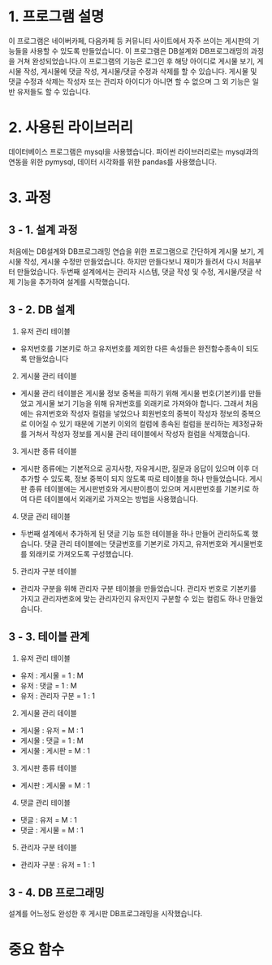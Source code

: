 # 1. 프로그램 설명
이 프로그램은 네이버카페, 다음카페 등 커뮤니티 사이트에서 자주 쓰이는 게시판의 기능들을 사용할 수 있도록 만들었습니다. 이 프로그램은 DB설계와 DB프로그래밍의 과정을 거쳐 완성되었습니다.이 프로그램의 기능은 로그인 후 해당 아이디로 게시물 보기, 게시물 작성, 게시물에 댓글 작성, 게시물/댓글 수정과 삭제를 할 수 있습니다. 게시물 및 댓글 수정과 삭제는 작성자 또는 관리자 아이디가 아니면 할 수 없으며 그 외 기능은 일반 유저들도 할 수 있습니다. 
# 2. 사용된 라이브러리
데이터베이스 프로그램은 mysql을 사용했습니다. 파이썬 라이브러리로는 mysql과의 연동을 위한 pymysql, 데이터 시각화를 위한 pandas를 사용했습니다. 
# 3. 과정
## 3 - 1. 설계 과정
처음에는 DB설계와 DB프로그래밍 연습을 위한 프로그램으로 간단하게 게시물 보기, 게시물 작성, 게시물 수정만 만들었습니다. 하지만 만들다보니 재미가 들려서 다시 처음부터 만들었습니다. 두번째 설계에서는 관리자 시스템, 댓글 작성 및 수정, 게시물/댓글 삭제 기능을 추가하여 설계를 시작했습니다.
## 3 - 2. DB 설계 
1. 유저 관리 테이블 
- 유저번호를 기본키로 하고 유저번호를 제외한 다른 속성들은 완전함수종속이 되도록 만들었습니다
2. 게시물 관리 테이블
- 게시물 관리 테이블은 게시물 정보 중복을 피하기 위해 게시물 번호(기본키)를 만들었고 게시물 보기 기능을 위해 유저번호를 외래키로 가져와야 합니다. 그래서 처음에는 유저번호와 작성자 컬럼을 넣었으나 회원번호의 중복이 작성자 정보의 중복으로 이어질 수 있기 때문에 기본키 이외의 컬럼에 종속된 컬럼을 분리하는 제3정규화를 거쳐서 작성자 정보를 게시물 관리 테이블에서 작성자 컬럼을 삭제했습니다.
3. 게시판 종류 테이블
- 게시판 종류에는 기본적으로 공지사항, 자유게시판, 질문과 응답이 있으며 이후 더 추가할 수 있도록, 정보 중복이 되지 않도록 따로 테이블을 하나 만들었습니다. 게시판 종류 테이블에는 게시판번호와 게시판이름이 있으며 게시판번호를 기본키로 하여 다른 테이블에서 외래키로 가져오는 방법을 사용했습니다.
4. 댓글 관리 테이블
- 두번째 설계에서 추가하게 된 댓글 기능 또한 테이블을 하나 만들어 관리하도록 했습니다. 댓글 관리 테이블에는 댓글번호를 기본키로 가지고, 유저번호와 게시물번호를 외래키로 가져오도록 구성했습니다.
5. 관리자 구분 테이블
- 관리자 구분을 위해 관리자 구분 테이블을 만들었습니다. 관리자 번호로 기본키를 가지고 관리자번호에 맞는 관리자인지 유저인지 구분할 수 있는 컬럼도 하나 만들었습니다.
## 3 - 3. 테이블 관계
1. 유저 관리 테이블
- 유저 : 게시물 = 1 : M
- 유저 : 댓글 = 1 : M
- 유저 : 관리자 구분 = 1 : 1
2. 게시물 관리 테이블
- 게시물 : 유저 = M : 1
- 게시물 : 댓글 = 1 : M
- 게시물 : 게시판 = M : 1
3. 게시판 종류 테이블
- 게시판 : 게시물 = M : 1
4. 댓글 관리 테이블
- 댓글 : 유저 = M : 1
- 댓글 : 게시물 = M : 1
5. 관리자 구분 테이블
- 관리자 구분 : 유저 = 1 : 1
## 3 - 4. DB 프로그래밍
설계를 어느정도 완성한 후 게시판 DB프로그래밍을 시작했습니다.
# 중요 함수
